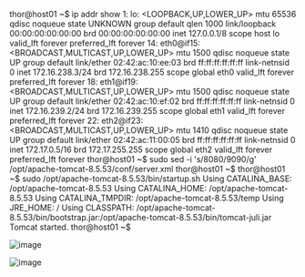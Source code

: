 thor@host01 ~$ ip addr show
1: lo: <LOOPBACK,UP,LOWER_UP> mtu 65536 qdisc noqueue state UNKNOWN group default qlen 1000
    link/loopback 00:00:00:00:00:00 brd 00:00:00:00:00:00
    inet 127.0.0.1/8 scope host lo
       valid_lft forever preferred_lft forever
14: eth0@if15: <BROADCAST,MULTICAST,UP,LOWER_UP> mtu 1500 qdisc noqueue state UP group default 
    link/ether 02:42:ac:10:ee:03 brd ff:ff:ff:ff:ff:ff link-netnsid 0
    inet 172.16.238.3/24 brd 172.16.238.255 scope global eth0
       valid_lft forever preferred_lft forever
18: eth1@if19: <BROADCAST,MULTICAST,UP,LOWER_UP> mtu 1500 qdisc noqueue state UP group default 
    link/ether 02:42:ac:10:ef:02 brd ff:ff:ff:ff:ff:ff link-netnsid 0
    inet 172.16.239.2/24 brd 172.16.239.255 scope global eth1
       valid_lft forever preferred_lft forever
22: eth2@if23: <BROADCAST,MULTICAST,UP,LOWER_UP> mtu 1410 qdisc noqueue state UP group default 
    link/ether 02:42:ac:11:00:05 brd ff:ff:ff:ff:ff:ff link-netnsid 0
    inet 172.17.0.5/16 brd 172.17.255.255 scope global eth2
       valid_lft forever preferred_lft forever
thor@host01 ~$ sudo sed -i 's/8080/9090/g' /opt/apache-tomcat-8.5.53/conf/server.xml
thor@host01 ~$ 
thor@host01 ~$ sudo /opt/apache-tomcat-8.5.53/bin/startup.sh
Using CATALINA_BASE:   /opt/apache-tomcat-8.5.53
Using CATALINA_HOME:   /opt/apache-tomcat-8.5.53
Using CATALINA_TMPDIR: /opt/apache-tomcat-8.5.53/temp
Using JRE_HOME:        /
Using CLASSPATH:       /opt/apache-tomcat-8.5.53/bin/bootstrap.jar:/opt/apache-tomcat-8.5.53/bin/tomcat-juli.jar
Tomcat started.
thor@host01 ~$ 

![image](https://github.com/user-attachments/assets/3e779e2a-0063-4b60-b322-55f98670af35)

![image](https://github.com/user-attachments/assets/e18e9031-89d4-4111-bb43-773ce4444d48)

